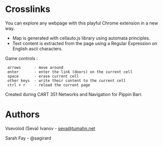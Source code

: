 # Crosslinks

You can explore any webpage with this playful Chrome extension in a new way.

- Map is generated with cellauto.js library using automata principles.
- Text content is extracted from the page using a Regular Expression on
  English ascii characters.

Game controls :

     arrows      - move around
     enter       - enter the link (doors) on the current cell
     space       - erase current cell
     other keys  - write their content to the current cell
     ctrl + r    - reload the current page

Created during CART 351 Networks and Navigation for Pippin Barr.

# Authors

Vsevolod (Seva) Ivanov - seva@tumahn.net

Sarah Fay - @sagirard
